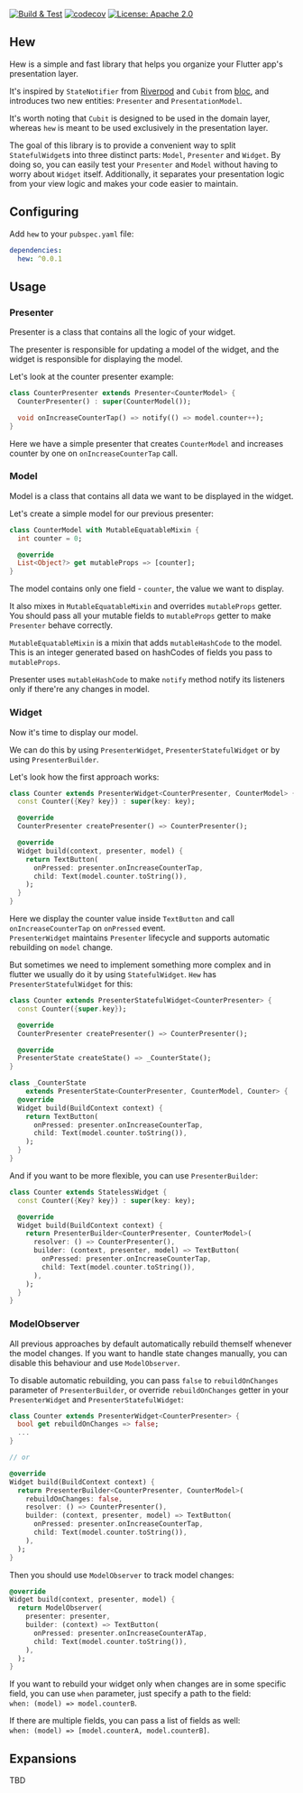 <p>
<a href="https://github.com/festelo/hew/actions"><img src="https://github.com/festelo/hew/actions/workflows/tests.yml/badge.svg" alt="Build & Test"></a>
<a href="https://codecov.io/gh/festelo/hew"><img src="https://codecov.io/gh/festelo/hew/branch/master/graph/badge.svg" alt="codecov"></a>
<a href="https://opensource.org/licenses/Apache-2.0"><img src="https://img.shields.io/badge/License-Apache_2.0-blue.svg" alt="License: Apache 2.0"></a>
</p>

## Hew

Hew is a simple and fast library that helps you organize your Flutter app's presentation layer.  

It's inspired by `StateNotifier` from [Riverpod](https://riverpod.dev/)  and `Cubit` from [bloc](https://pub.dev/packages/bloc), and introduces two new entities: `Presenter` and `PresentationModel`.  
  
It's worth noting that `Cubit` is designed to be used in the domain layer, whereas `hew` is meant to be used exclusively in the presentation layer.  

The goal of this library is to provide a convenient way to split `StatefulWidget`s into three distinct parts:  `Model`, `Presenter` and `Widget`. By doing so, you can easily test your `Presenter` and `Model` without having to worry about `Widget` itself. Additionally, it separates your presentation logic from your view logic and makes your code easier to maintain.

## Configuring

Add `hew` to your `pubspec.yaml` file:

```yaml
dependencies:
  hew: ^0.0.1
```

## Usage

### Presenter

Presenter is a class that contains all the logic of your widget.

The presenter is responsible for updating a model of the widget, and the widget is responsible for displaying the model.

Let's look at the counter presenter example:

```dart
class CounterPresenter extends Presenter<CounterModel> {
  CounterPresenter() : super(CounterModel());

  void onIncreaseCounterTap() => notify(() => model.counter++);
}
```

Here we have a simple presenter that creates `CounterModel` and increases counter by one on `onIncreaseCounterTap` call.

### Model

Model is a class that contains all data we want to be displayed in the widget.

Let's create a simple model for our previous presenter:

```dart
class CounterModel with MutableEquatableMixin {
  int counter = 0;

  @override
  List<Object?> get mutableProps => [counter];
}
```

The model contains only one field - `counter`, the value we want to display.  
  
It also mixes in `MutableEquatableMixin` and overrides `mutableProps` getter.  
You should pass all your mutable fields to `mutableProps` getter to make `Presenter` behave correctly.  
  
`MutableEquatableMixin` is a mixin that adds `mutableHashCode` to the model. This is an integer generated based on hashCodes of fields you pass to `mutableProps`.  
  
Presenter uses `mutableHashCode` to make `notify` method notify its listeners only if there're any changes in model.

### Widget

Now it's time to display our model.

We can do this by using `PresenterWidget`, `PresenterStatefulWidget` or by using `PresenterBuilder`. 

Let's look how the first approach works:

```dart
class Counter extends PresenterWidget<CounterPresenter, CounterModel> {
  const Counter({Key? key}) : super(key: key);

  @override
  CounterPresenter createPresenter() => CounterPresenter();

  @override
  Widget build(context, presenter, model) {
    return TextButton(
      onPressed: presenter.onIncreaseCounterTap,
      child: Text(model.counter.toString()),
    );
  }
}
```

Here we display the counter value inside `TextButton` and call `onIncreaseCounterTap` on `onPressed` event.   
`PresenterWidget` maintains `Presenter` lifecycle and supports automatic rebuilding on `model` change.
  
But sometimes we need to implement something more complex and in flutter we usually do it by using `StatefulWidget`. `Hew` has `PresenterStatefulWidget` for this:  


```dart
class Counter extends PresenterStatefulWidget<CounterPresenter> {
  const Counter({super.key});

  @override
  CounterPresenter createPresenter() => CounterPresenter();

  @override
  PresenterState createState() => _CounterState();
}

class _CounterState
    extends PresenterState<CounterPresenter, CounterModel, Counter> {
  @override
  Widget build(BuildContext context) {
    return TextButton(
      onPressed: presenter.onIncreaseCounterTap,
      child: Text(model.counter.toString()),
    );
  }
}
```

And if you want to be more flexible, you can use `PresenterBuilder`:

```dart
class Counter extends StatelessWidget {
  const Counter({Key? key}) : super(key: key);

  @override
  Widget build(BuildContext context) {
    return PresenterBuilder<CounterPresenter, CounterModel>(
      resolver: () => CounterPresenter(),
      builder: (context, presenter, model) => TextButton(
        onPressed: presenter.onIncreaseCounterTap,
        child: Text(model.counter.toString()),
      ),
    );
  }
}

```

### ModelObserver

All previous approaches by default automatically rebuild themself whenever the model changes. If you want to handle state changes manually, you can disable this behaviour and use `ModelObserver`.

To disable automatic rebuilding, you can pass `false` to `rebuildOnChanges` parameter of `PresenterBuilder`, or override `rebuildOnChanges` getter in your `PresenterWidget` and `PresenterStatefulWidget`:

```dart
class Counter extends PresenterWidget<CounterPresenter> {
  bool get rebuildOnChanges => false;
  ...
}

// or

@override
Widget build(BuildContext context) {
  return PresenterBuilder<CounterPresenter, CounterModel>(
    rebuildOnChanges: false,
    resolver: () => CounterPresenter(),
    builder: (context, presenter, model) => TextButton(
      onPressed: presenter.onIncreaseCounterTap,
      child: Text(model.counter.toString()),
    ),
  );
}
```

Then you should use `ModelObserver` to track model changes:

```dart
@override
Widget build(context, presenter, model) {
  return ModelObserver(
    presenter: presenter,
    builder: (context) => TextButton(
      onPressed: presenter.onIncreaseCounterATap,
      child: Text(model.counter.toString()),
    ),
  );
}
```

If you want to rebuild your widget only when changes are in some specific field, you can use `when` parameter, just specify a path to the field:  
`when: (model) => model.counterB`.   

If there are multiple fields, you can pass a list of fields as well:  
`when: (model) => [model.counterA, model.counterB]`.

## Expansions

TBD